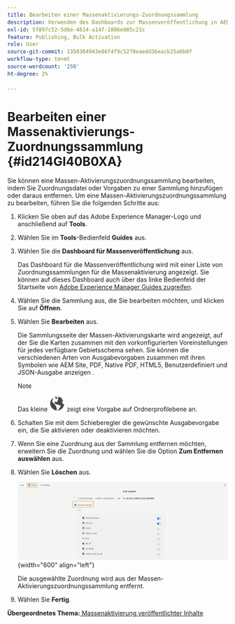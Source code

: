 ```yaml
---
title: Bearbeiten einer Massenaktivierungs-Zuordnungssammlung
description: Verwenden des Dashboards zur Massenveröffentlichung in AEM Guides. Erfahren Sie, wie Sie eine Massen-Aktivierungszuordnungssammlung bearbeiten, indem Sie Zuordnungsdateien hinzufügen oder entfernen.
exl-id: 5f897c52-5d6e-4614-a14f-1806e085c21c
feature: Publishing, Bulk Activation
role: User
source-git-commit: 1350304943e86f4f9c5270eaedd36eacb25a6b0f
workflow-type: tm+mt
source-wordcount: '250'
ht-degree: 2%

---
```


# Bearbeiten einer Massenaktivierungs-Zuordnungssammlung {#id214GI40B0XA}

Sie können eine Massen-Aktivierungszuordnungssammlung bearbeiten, indem Sie Zuordnungsdatei oder Vorgaben zu einer Sammlung hinzufügen oder daraus entfernen. Um eine Massen-Aktivierungszuordnungssammlung zu bearbeiten, führen Sie die folgenden Schritte aus:

1. Klicken Sie oben auf das Adobe Experience Manager-Logo und anschließend auf **Tools**.

1. Wählen Sie im **Tools**-Bedienfeld **Guides** aus.

1. Wählen Sie die **Dashboard für Massenveröffentlichung** aus.

   Das Dashboard für die Massenveröffentlichung wird mit einer Liste von Zuordnungssammlungen für die Massenaktivierung angezeigt. Sie können auf dieses Dashboard auch über das linke Bedienfeld der Startseite von [Adobe Experience Manager Guides zugreifen](intro-home-page.md).

1. Wählen Sie die Sammlung aus, die Sie bearbeiten möchten, und klicken Sie auf **Öffnen**.

1. Wählen Sie **Bearbeiten** aus.

   Die Sammlungsseite der Massen-Aktivierungskarte wird angezeigt, auf der Sie die Karten zusammen mit den vorkonfigurierten Voreinstellungen für jedes verfügbare Gebietsschema sehen.
Sie können die verschiedenen Arten von Ausgabevorgaben zusammen mit ihren Symbolen wie AEM Site, PDF, Native PDF, HTML5, Benutzerdefiniert und JSON-Ausgabe anzeigen
.

   >[!NOTE]
   >
   > Das kleine ![](images/global-preset-icon.svg) zeigt eine Vorgabe auf Ordnerprofilebene an.


1. Schalten Sie mit dem Schieberegler die gewünschte Ausgabevorgabe ein, die Sie aktivieren oder deaktivieren möchten.

1. Wenn Sie eine Zuordnung aus der Sammlung entfernen möchten, erweitern Sie die Zuordnung und wählen Sie die Option **Zum Entfernen auswählen** aus.

1. Wählen Sie **Löschen** aus.

   ![](images/bulk-activation-delete-map.png){width="600" align="left"}

   Die ausgewählte Zuordnung wird aus der Massen-Aktivierungszuordnungssammlung entfernt.

1. Wählen Sie **Fertig**.


**Übergeordnetes Thema:**&#x200B;[&#x200B; Massenaktivierung veröffentlichter Inhalte](conf-bulk-activation.md)
